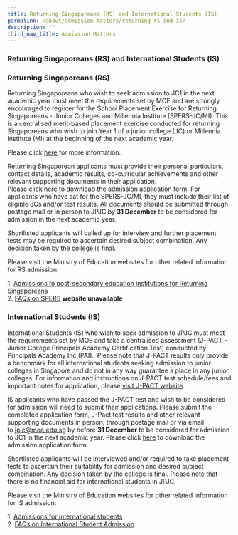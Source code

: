 ```yaml
---
title: Returning Singaporeans (RS) and International Students (IS)
permalink: /about/admission-matters/returning-rs-and-is/
description: ""
third_nav_title: Admission Matters
---
```

### **Returning Singaporeans (RS) and International Students (IS)**

### **Returning Singaporeans (RS)**
Returning Singaporeans who wish to seek admission to JC1 in the next academic year must meet the requirements set by MOE and are strongly encouraged to register for the School Placement Exercise for Returning Singaporeans - Junior Colleges and Millennia Institute (SPERS-JC/MI). This is a centralised merit-based placement exercise conducted for returning Singaporeans who wish to join Year 1 of a junior college (JC) or Millennia Institute (MI) at the beginning of the next academic year.

Please click [here](https://www.moe.gov.sg/returning-singaporeans) for more information.

Returning Singaporean applicants must provide their personal particulars, contact details, academic results, co-curricular achievements and other relevant supporting documents in their application.<br>
Please click [here](/files/JPJC_Admission%20Application%20Form.pdf) to download the admission application form. For applicants who have sat for the SPERS-JC/MI, they must include their list of eligible JCs and/or test results. All documents should be submitted through postage mail or in person to JPJC by **31 December** to be considered for admission in the next academic year.

Shortlisted applicants will called up for interview and further placement tests may be required to ascertain desired subject combination. Any decision taken by the college is final.

Please visit the Ministry of Education websites for other related information for RS admission:

1\. [Admissions to post-secondary education institutions for Returning Singaporeans](https://www.moe.gov.sg/returning-singaporeans/post-secondary)<br>
2\. [FAQs on SPERS](https://va.ecitizen.gov.sg/cfp/customerPages/moe/explorefaq.aspx?category=25017) **website unavailable**

### **International Students (IS)**
International Students (IS) who wish to seek admission to JPJC must meet the requirements set by MOE and take a centralised assessment (J-PACT - Junior College Principals Academy Certification Test) conducted by Principals Academy Inc (PAI).  Please note that J-PACT results only provide a benchmark for all international students seeking admission to junior colleges in Singapore and do not in any way guarantee a place in any junior colleges. For information and instructions on J-PACT test schedule/fees and important notes for application, please [visit J-PACT website](https://www.pact.sg/).

IS applicants who have passed the J-PACT test and wish to be considered for admission will need to submit their applications. Please submit the completed application form, J-Pact test results and other relevant supporting documents in person, through postage mail or via email to [jpjc@moe.edu.sg](mailto:jpjc@moe.edu.sg) by before **31 December** to be considered for admission to JC1 in the next academic year. Please click [here](/files/JPJC_Admission%20Application%20Form.pdf) to download the admission application form.

Shortlisted applicants will be interviewed and/or required to take placement tests to ascertain their suitability for admission and desired subject combination. Any decision taken by the college is final. Please note that there is no financial aid for international students in JPJC.

Please visit the Ministry of Education websites for other related information for IS admission:

1\.  [Admissions for international students](https://www.moe.gov.sg/international-students)<br>
2\.  [FAQs on International Student Admission](https://va.ecitizen.gov.sg/cfp/customerPages/moe/explorefaq.aspx?Category=45067)